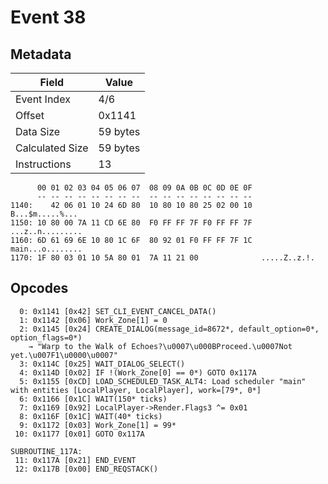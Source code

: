 # Event 38

## Metadata

| Field           | Value    |
|-----------------|----------|
| Event Index     | 4/6      |
| Offset          | 0x1141   |
| Data Size       | 59 bytes |
| Calculated Size | 59 bytes |
| Instructions    | 13       |

```
      00 01 02 03 04 05 06 07  08 09 0A 0B 0C 0D 0E 0F
      -- -- -- -- -- -- -- --  -- -- -- -- -- -- -- --
1140:    42 06 01 10 24 6D 80  10 80 10 80 25 02 00 10   B...$m.....%...
1150: 10 80 00 7A 11 CD 6E 80  F0 FF FF 7F F0 FF FF 7F  ...z..n.........
1160: 6D 61 69 6E 10 80 1C 6F  80 92 01 F0 FF FF 7F 1C  main...o........
1170: 1F 80 03 01 10 5A 80 01  7A 11 21 00              .....Z..z.!.    
```

## Opcodes

```
  0: 0x1141 [0x42] SET_CLI_EVENT_CANCEL_DATA()
  1: 0x1142 [0x06] Work_Zone[1] = 0
  2: 0x1145 [0x24] CREATE_DIALOG(message_id=8672*, default_option=0*, option_flags=0*)
    → "Warp to the Walk of Echoes?\u0007\u000BProceed.\u0007Not yet.\u007F1\u0000\u0007"
  3: 0x114C [0x25] WAIT_DIALOG_SELECT()
  4: 0x114D [0x02] IF !(Work_Zone[0] == 0*) GOTO 0x117A
  5: 0x1155 [0xCD] LOAD_SCHEDULED_TASK_ALT4: Load scheduler "main" with entities [LocalPlayer, LocalPlayer], work=[79*, 0*]
  6: 0x1166 [0x1C] WAIT(150* ticks)
  7: 0x1169 [0x92] LocalPlayer->Render.Flags3 ^= 0x01
  8: 0x116F [0x1C] WAIT(40* ticks)
  9: 0x1172 [0x03] Work_Zone[1] = 99*
 10: 0x1177 [0x01] GOTO 0x117A

SUBROUTINE_117A:
 11: 0x117A [0x21] END_EVENT
 12: 0x117B [0x00] END_REQSTACK()
```
